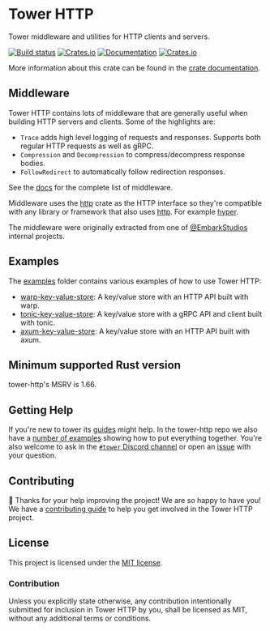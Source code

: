 # Tower HTTP

Tower middleware and utilities for HTTP clients and servers.

[![Build status](https://github.com/tower-rs/tower-http/workflows/CI/badge.svg)](https://github.com/tower-rs/tower-http/actions)
[![Crates.io](https://img.shields.io/crates/v/tower-http)](https://crates.io/crates/tower-http)
[![Documentation](https://docs.rs/tower-http/badge.svg)](https://docs.rs/tower-http)
[![Crates.io](https://img.shields.io/crates/l/tower-http)](tower-http/LICENSE)

More information about this crate can be found in the [crate documentation][docs].

## Middleware

Tower HTTP contains lots of middleware that are generally useful when building
HTTP servers and clients. Some of the highlights are:

- `Trace` adds high level logging of requests and responses. Supports both
  regular HTTP requests as well as gRPC.
- `Compression` and `Decompression` to compress/decompress response bodies.
- `FollowRedirect` to automatically follow redirection responses.

See the [docs] for the complete list of middleware.

Middleware uses the [http] crate as the HTTP interface so they're compatible
with any library or framework that also uses [http]. For example [hyper].

The middleware were originally extracted from one of [@EmbarkStudios] internal
projects.

## Examples

The [examples] folder contains various examples of how to use Tower HTTP:

- [warp-key-value-store]: A key/value store with an HTTP API built with warp.
- [tonic-key-value-store]: A key/value store with a gRPC API and client built with tonic.
- [axum-key-value-store]: A key/value store with an HTTP API built with axum.

## Minimum supported Rust version

tower-http's MSRV is 1.66.

## Getting Help

If you're new to tower its [guides] might help. In the tower-http repo we also
have a [number of examples][examples] showing how to put everything together.
You're also welcome to ask in the [`#tower` Discord channel][chat] or open an
[issue] with your question.

## Contributing

:balloon: Thanks for your help improving the project! We are so happy to have
you! We have a [contributing guide][guide] to help you get involved in the Tower
HTTP project.

[guide]: CONTRIBUTING.md

## License

This project is licensed under the [MIT license](tower-http/LICENSE).

### Contribution

Unless you explicitly state otherwise, any contribution intentionally submitted
for inclusion in Tower HTTP by you, shall be licensed as MIT, without any
additional terms or conditions.

[@EmbarkStudios]: https://github.com/EmbarkStudios
[examples]: https://github.com/tower-rs/tower-http/tree/main/examples
[http]: https://crates.io/crates/http
[tonic-key-value-store]: https://github.com/tower-rs/tower-http/tree/main/examples/tonic-key-value-store
[warp-key-value-store]: https://github.com/tower-rs/tower-http/tree/main/examples/warp-key-value-store
[axum-key-value-store]: https://github.com/tower-rs/tower-http/tree/main/examples/axum-key-value-store
[chat]: https://discord.gg/tokio
[docs]: https://docs.rs/tower-http
[hyper]: https://github.com/hyperium/hyper
[issue]: https://github.com/tower-rs/tower-http/issues/new
[milestone]: https://github.com/tower-rs/tower-http/milestones
[examples]: https://github.com/tower-rs/tower-http/tree/main/examples
[guides]: https://github.com/tower-rs/tower/tree/master/guides
